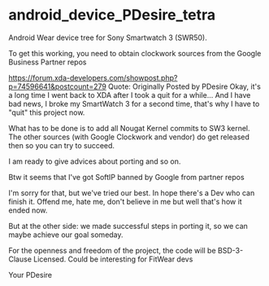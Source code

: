 android_device_PDesire_tetra
=========================

Android Wear device tree for Sony Smartwatch 3 (SWR50).

To get this working, you need to obtain clockwork sources from the Google Business Partner repos

https://forum.xda-developers.com/showpost.php?p=74596641&postcount=279
Quote:
Originally Posted by PDesire 
Okay, it's a long time I went back to XDA after I took a quit for a while... And I have bad news, I broke my SmartWatch 3 for a second time, that's why I have to "quit" this project now.

What has to be done is to add all Nougat Kernel commits to SW3 kernel. The other sources (with Google Clockwork and vendor) do get released then so you can try to succeed.

I am ready to give advices about porting and so on. 

Btw it seems that I've got SoftIP banned by Google from partner repos 

I'm sorry for that, but we've tried our best. In hope there's a Dev who can finish it. Offend me, hate me, don't believe in me but well that's how it ended now. 

But at the other side: we made successful steps in porting it, so we can maybe achieve our goal someday.

For the openness and freedom of the project, the code will be BSD-3-Clause Licensed. Could be interesting for FitWear devs 


Your PDesire
